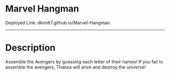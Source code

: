 # Marvel Hangman

Deployed Link: dkim67.github.io/Marvel-Hangman
______________________________________________________________________________________________________________________________

# Description

Assemble the Avengers by guessing each letter of their names! If you fail to assemble the avengers, Thanos will arive and destroy the universe!

